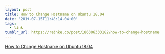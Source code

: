 ```yaml
---
layout: post
title: How to Change Hostname on Ubuntu 18.04
date: '2019-07-15T11:43:14-04:00'
tags:
  - link
tumblr_url: https://reinke.co/post/186306333182/how-to-change-hostname-on-ubuntu-1804
---
```

[How to Change Hostname on Ubuntu 18.04](https://linuxize.com/post/how-to-change-hostname-on-ubuntu-18-04/)  
